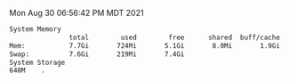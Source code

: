 Mon Aug 30 06:56:42 PM MDT 2021
```bash
System Memory
               total        used        free      shared  buff/cache   available
Mem:           7.7Gi       724Mi       5.1Gi       8.0Mi       1.9Gi       6.6Gi
Swap:          7.6Gi       219Mi       7.4Gi
System Storage
640M	.
```
